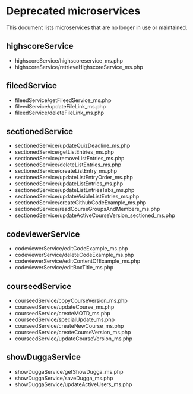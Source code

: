 # Deprecated microservices

This document lists microservices that are no longer in use or maintained.

## highscoreService
- highscoreService/highscoreservice_ms.php
- highscoreService/retrieveHighscoreService_ms.php

## fileedService
- fileedService/getFileedService_ms.php
- fileedService/updateFileLink_ms.php
- fileedService/deleteFileLink_ms.php

## sectionedService
- sectionedService/updateQuizDeadline_ms.php
- sectionedService/getListEntries_ms.php
- sectionedService/removeListEntries_ms.php
- sectionedService/deleteListEntries_ms.php
- sectionedService/createListEntry_ms.php
- sectionedService/updateListEntryOrder_ms.php
- sectionedService/updateListEntries_ms.php
- sectionedService/updateListEntriesTabs_ms.php
- sectionedService/updateVisibleListEntries_ms.php
- sectionedService/createGithubCodeExample_ms.php
- sectionedService/readCourseGroupsAndMembers_ms.php
- sectionedService/updateActiveCourseVersion_sectioned_ms.php

## codeviewerService
- codeviewerService/editCodeExample_ms.php
- codeviewerService/deleteCodeExample_ms.php
- codeviewerService/editContentOfExample_ms.php
- codeviewerService/editBoxTitle_ms.php

## courseedService
- courseedService/copyCourseVersion_ms.php
- courseedService/updateCourse_ms.php
- courseedService/createMOTD_ms.php
- courseedService/specialUpdate_ms.php
- courseedService/createNewCourse_ms.php
- courseedService/createCourseVersion_ms.php
- courseedService/updateCourseVersion_ms.php

## showDuggaService
- showDuggaService/getShowDugga_ms.php
- showDuggaService/saveDugga_ms.php
- showDuggaService/updateActiveUsers_ms.php